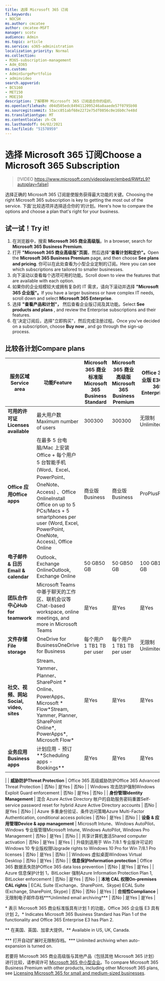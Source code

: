 ```yaml
---
title: 选择 Microsoft 365 订阅
f1.keywords:
- NOCSH
ms.author: cmcatee
author: cmcatee-MSFT
manager: scotv
audience: Admin
ms.topic: article
ms.service: o365-administration
localization_priority: Normal
ms.collection:
- M365-subscription-management
- Adm_O365
ms.custom:
- AdminSurgePortfolio
- adminvideo
search.appverid:
- BCS160
- MET150
- MOE150
description: 了解哪种 Microsoft 365 订阅适合你的组织。
ms.openlocfilehash: d04d505edc8494112095246a8aaede57f0795b98
ms.sourcegitcommit: 53acc851abf68e2272e75df0856c0e16b0c7e48d
ms.translationtype: MT
ms.contentlocale: zh-CN
ms.lasthandoff: 04/02/2021
ms.locfileid: "51578959"
---
```

# <a name="choose-a-microsoft-365-subscription"></a><span data-ttu-id="450b9-103">选择 Microsoft 365 订阅</span><span class="sxs-lookup"><span data-stu-id="450b9-103">Choose a Microsoft 365 Subscription</span></span>

> [!VIDEO https://www.microsoft.com/videoplayer/embed/RWfzL9?autoplay=false]

<span data-ttu-id="450b9-104">选择正确的 Microsoft 365 订阅是使服务获得最大功能的关键。</span><span class="sxs-lookup"><span data-stu-id="450b9-104">Choosing the right Microsoft 365 subscription is key to getting the most out of the service.</span></span> <span data-ttu-id="450b9-105">下面&#39;比较选项并选择适合你的&#39;的计划。</span><span class="sxs-lookup"><span data-stu-id="450b9-105">Here&#39;s how to compare the options and choose a plan that&#39;s right for your business.</span></span>

## <a name="try-it"></a><span data-ttu-id="450b9-106">试一试！</span><span class="sxs-lookup"><span data-stu-id="450b9-106">Try it!</span></span>

1. <span data-ttu-id="450b9-107">在浏览器中，搜索  **Microsoft 365 商业高级版**。</span><span class="sxs-lookup"><span data-stu-id="450b9-107">In a browser, search for  **Microsoft 365 Business Premium**.</span></span>
2. <span data-ttu-id="450b9-108">打开 **"Microsoft 365 商业高级版"页面**，然后选择"**查看计划和定价"。**</span><span class="sxs-lookup"><span data-stu-id="450b9-108">Open the  **Microsoft 365 Business Premium**  page, and then choose  **See plans and pricing**.</span></span> <span data-ttu-id="450b9-109">你可以在此处查看为小型企业定制的订阅。</span><span class="sxs-lookup"><span data-stu-id="450b9-109">Here you can see which subscriptions are tailored to smaller businesses.</span></span>
3. <span data-ttu-id="450b9-110">向下滚动以查看每个选项可用的功能。</span><span class="sxs-lookup"><span data-stu-id="450b9-110">Scroll down to view the features that are available with each option.</span></span>
4. <span data-ttu-id="450b9-111">如果你的企业规模较大或拥有复杂的 IT 需求，请向下滚动并选择 **"Microsoft 365 企业版"。**</span><span class="sxs-lookup"><span data-stu-id="450b9-111">If you have a larger business or have complex IT needs, scroll down and select  **Microsoft 365 Enterprise**.</span></span>
5. <span data-ttu-id="450b9-112">选择  **"查看产品和计划"，** 然后查看企业版订阅及其功能。</span><span class="sxs-lookup"><span data-stu-id="450b9-112">Select  **See products and plans** , and review the Enterprise subscriptions and their features.</span></span>
6. <span data-ttu-id="450b9-113">在&#39;决定订阅后，选择"立即购买"，然后完成注册过程。</span><span class="sxs-lookup"><span data-stu-id="450b9-113">Once you&#39;ve decided on a subscription, choose  **Buy now** , and go through the sign-up process.</span></span>

## <a name="compare-plans"></a><span data-ttu-id="450b9-114">比较各计划</span><span class="sxs-lookup"><span data-stu-id="450b9-114">Compare plans</span></span>

| <span data-ttu-id="450b9-115">**服务区域**</span><span class="sxs-lookup"><span data-stu-id="450b9-115">**Service area**</span></span> | <span data-ttu-id="450b9-116">**功能**</span><span class="sxs-lookup"><span data-stu-id="450b9-116">**Feature**</span></span> | <span data-ttu-id="450b9-117">**Microsoft 365 商业标准版**</span><span class="sxs-lookup"><span data-stu-id="450b9-117">**Microsoft 365 Business Standard**</span></span> | <span data-ttu-id="450b9-118">**Microsoft 365 商业高级版**</span><span class="sxs-lookup"><span data-stu-id="450b9-118">**Microsoft 365 Business Premium**</span></span> | <span data-ttu-id="450b9-119">**Office 365 企业版 E3**</span><span class="sxs-lookup"><span data-stu-id="450b9-119">**Office 365 Enterprise E3**</span></span> |
| --- | --- | --- | --- | --- |
| <span data-ttu-id="450b9-120">**可用的许可证**</span><span class="sxs-lookup"><span data-stu-id="450b9-120">**Licenses available**</span></span> | <span data-ttu-id="450b9-121">最大用户数</span><span class="sxs-lookup"><span data-stu-id="450b9-121">Maximum number of users</span></span> | <span data-ttu-id="450b9-122">300</span><span class="sxs-lookup"><span data-stu-id="450b9-122">300</span></span> | <span data-ttu-id="450b9-123">300</span><span class="sxs-lookup"><span data-stu-id="450b9-123">300</span></span> | <span data-ttu-id="450b9-124">无限制</span><span class="sxs-lookup"><span data-stu-id="450b9-124">Unlimited</span></span> |
| <span data-ttu-id="450b9-125">**Office 应用**</span><span class="sxs-lookup"><span data-stu-id="450b9-125">**Office apps**</span></span> | <span data-ttu-id="450b9-126">在最多 5 台电脑/Mac 上安装 Office + 每个用户 5 台智能手机 (Word、Excel、PowerPoint、OneNote、Access) 、Office Online</span><span class="sxs-lookup"><span data-stu-id="450b9-126">Install Office on up to 5 PCs/Macs + 5 smartphones per user (Word, Excel, PowerPoint, OneNote, Access), Office Online</span></span> | <span data-ttu-id="450b9-127">商业版</span><span class="sxs-lookup"><span data-stu-id="450b9-127">Business</span></span> | <span data-ttu-id="450b9-128">商业版</span><span class="sxs-lookup"><span data-stu-id="450b9-128">Business</span></span> | <span data-ttu-id="450b9-129">ProPlus</span><span class="sxs-lookup"><span data-stu-id="450b9-129">ProPlus</span></span> |
| <span data-ttu-id="450b9-130">**电子邮件 &amp; 日历**</span><span class="sxs-lookup"><span data-stu-id="450b9-130">**Email &amp; calendar**</span></span> | <span data-ttu-id="450b9-131">Outlook、Exchange Online</span><span class="sxs-lookup"><span data-stu-id="450b9-131">Outlook, Exchange Online</span></span> | <span data-ttu-id="450b9-132">50 GB</span><span class="sxs-lookup"><span data-stu-id="450b9-132">50 GB</span></span> | <span data-ttu-id="450b9-133">50 GB</span><span class="sxs-lookup"><span data-stu-id="450b9-133">50 GB</span></span> | <span data-ttu-id="450b9-134">100 GB</span><span class="sxs-lookup"><span data-stu-id="450b9-134">100 GB</span></span> |
| <span data-ttu-id="450b9-135">**团队合作中心**</span><span class="sxs-lookup"><span data-stu-id="450b9-135">**Hub for teamwork**</span></span> | <span data-ttu-id="450b9-136">Microsoft Teams 中基于聊天的工作区、联机会议等</span><span class="sxs-lookup"><span data-stu-id="450b9-136">Chat-based workspace, online meetings, and more in Microsoft Teams</span></span> | <span data-ttu-id="450b9-137">是</span><span class="sxs-lookup"><span data-stu-id="450b9-137">Yes</span></span> | <span data-ttu-id="450b9-138">是</span><span class="sxs-lookup"><span data-stu-id="450b9-138">Yes</span></span> | <span data-ttu-id="450b9-139">是</span><span class="sxs-lookup"><span data-stu-id="450b9-139">Yes</span></span> |
| <span data-ttu-id="450b9-140">**文件存储**</span><span class="sxs-lookup"><span data-stu-id="450b9-140">**File storage**</span></span> | <span data-ttu-id="450b9-141">OneDrive for Business</span><span class="sxs-lookup"><span data-stu-id="450b9-141">OneDrive for Business</span></span> | <span data-ttu-id="450b9-142">每个用户 1 TB</span><span class="sxs-lookup"><span data-stu-id="450b9-142">1 TB per user</span></span> | <span data-ttu-id="450b9-143">每个用户 1 TB</span><span class="sxs-lookup"><span data-stu-id="450b9-143">1 TB per user</span></span> | <span data-ttu-id="450b9-144">无限制</span><span class="sxs-lookup"><span data-stu-id="450b9-144">Unlimited</span></span> |
| <span data-ttu-id="450b9-145">**社交、视频、网站**</span><span class="sxs-lookup"><span data-stu-id="450b9-145">**Social, video, sites**</span></span> | <span data-ttu-id="450b9-146">Stream、Yammer、Planner、SharePoint \* Online、PowerApps、Microsoft \* Flow\*</span><span class="sxs-lookup"><span data-stu-id="450b9-146">Stream, Yammer, Planner, SharePoint Online\*, PowerApps\*, Microsoft Flow\*</span></span> | <span data-ttu-id="450b9-147">是</span><span class="sxs-lookup"><span data-stu-id="450b9-147">Yes</span></span> | <span data-ttu-id="450b9-148">是</span><span class="sxs-lookup"><span data-stu-id="450b9-148">Yes</span></span> | <span data-ttu-id="450b9-149">是</span><span class="sxs-lookup"><span data-stu-id="450b9-149">Yes</span></span> |
| <span data-ttu-id="450b9-150">**业务应用**</span><span class="sxs-lookup"><span data-stu-id="450b9-150">**Business apps**</span></span> | <span data-ttu-id="450b9-151">计划应用 - 预订\*\*</span><span class="sxs-lookup"><span data-stu-id="450b9-151">Scheduling apps - Bookings\*\*</span></span> | <span data-ttu-id="450b9-152">是</span><span class="sxs-lookup"><span data-stu-id="450b9-152">Yes</span></span> | <span data-ttu-id="450b9-153">是</span><span class="sxs-lookup"><span data-stu-id="450b9-153">Yes</span></span> | <span data-ttu-id="450b9-154">是</span><span class="sxs-lookup"><span data-stu-id="450b9-154">Yes</span></span> |
|
| <span data-ttu-id="450b9-155">**威胁防护**</span><span class="sxs-lookup"><span data-stu-id="450b9-155">**Threat Protection**</span></span> | <span data-ttu-id="450b9-156">Office 365 高级威胁防护</span><span class="sxs-lookup"><span data-stu-id="450b9-156">Office 365 Advanced Threat Protection</span></span> | <span data-ttu-id="450b9-157">否</span><span class="sxs-lookup"><span data-stu-id="450b9-157">No</span></span> | <span data-ttu-id="450b9-158">是</span><span class="sxs-lookup"><span data-stu-id="450b9-158">Yes</span></span> | <span data-ttu-id="450b9-159">否</span><span class="sxs-lookup"><span data-stu-id="450b9-159">No</span></span> |
 | <span data-ttu-id="450b9-160">Windows 攻击防护强制</span><span class="sxs-lookup"><span data-stu-id="450b9-160">Windows Exploit Guard enforcement</span></span> | <span data-ttu-id="450b9-161">否</span><span class="sxs-lookup"><span data-stu-id="450b9-161">No</span></span> | <span data-ttu-id="450b9-162">是</span><span class="sxs-lookup"><span data-stu-id="450b9-162">Yes</span></span> | <span data-ttu-id="450b9-163">否</span><span class="sxs-lookup"><span data-stu-id="450b9-163">No</span></span> |
| <span data-ttu-id="450b9-164">**身份管理**</span><span class="sxs-lookup"><span data-stu-id="450b9-164">**Identity Management**</span></span> | <span data-ttu-id="450b9-165">混合 Azure Active Directory 帐户的自助服务密码重置</span><span class="sxs-lookup"><span data-stu-id="450b9-165">Self-service password reset for hybrid Azure Active Directory accounts</span></span> | <span data-ttu-id="450b9-166">否</span><span class="sxs-lookup"><span data-stu-id="450b9-166">No</span></span> | <span data-ttu-id="450b9-167">是</span><span class="sxs-lookup"><span data-stu-id="450b9-167">Yes</span></span> | <span data-ttu-id="450b9-168">否</span><span class="sxs-lookup"><span data-stu-id="450b9-168">No</span></span> |
 | <span data-ttu-id="450b9-169">Azure 多重身份验证、条件访问策略</span><span class="sxs-lookup"><span data-stu-id="450b9-169">Azure Multi-Factor Authentication, conditional access policies</span></span> | <span data-ttu-id="450b9-170">否</span><span class="sxs-lookup"><span data-stu-id="450b9-170">No</span></span> | <span data-ttu-id="450b9-171">是</span><span class="sxs-lookup"><span data-stu-id="450b9-171">Yes</span></span> | <span data-ttu-id="450b9-172">否</span><span class="sxs-lookup"><span data-stu-id="450b9-172">No</span></span> |
| <span data-ttu-id="450b9-173">**设备 &amp; 应用管理**</span><span class="sxs-lookup"><span data-stu-id="450b9-173">**Device &amp; app management**</span></span> | <span data-ttu-id="450b9-174">Microsoft Intune、Windows AutoPilot、Windows 专业版管理</span><span class="sxs-lookup"><span data-stu-id="450b9-174">Microsoft Intune, Windows AutoPilot, Windows Pro Management</span></span> | <span data-ttu-id="450b9-175">否</span><span class="sxs-lookup"><span data-stu-id="450b9-175">No</span></span> | <span data-ttu-id="450b9-176">是</span><span class="sxs-lookup"><span data-stu-id="450b9-176">Yes</span></span> | <span data-ttu-id="450b9-177">否</span><span class="sxs-lookup"><span data-stu-id="450b9-177">No</span></span> |
 | <span data-ttu-id="450b9-178">共享计算机激活</span><span class="sxs-lookup"><span data-stu-id="450b9-178">Shared computer activation</span></span> | <span data-ttu-id="450b9-179">否</span><span class="sxs-lookup"><span data-stu-id="450b9-179">No</span></span> | <span data-ttu-id="450b9-180">是</span><span class="sxs-lookup"><span data-stu-id="450b9-180">Yes</span></span> | <span data-ttu-id="450b9-181">是</span><span class="sxs-lookup"><span data-stu-id="450b9-181">Yes</span></span> |
 | <span data-ttu-id="450b9-182">升级到适用于 Win 7/8.1 专业版许可证的 Windows 10 专业版权限</span><span class="sxs-lookup"><span data-stu-id="450b9-182">Upgrade rights to Windows 10 Pro for Win 7/8.1 Pro licenses</span></span> | <span data-ttu-id="450b9-183">否</span><span class="sxs-lookup"><span data-stu-id="450b9-183">No</span></span> | <span data-ttu-id="450b9-184">是</span><span class="sxs-lookup"><span data-stu-id="450b9-184">Yes</span></span> | <span data-ttu-id="450b9-185">否</span><span class="sxs-lookup"><span data-stu-id="450b9-185">No</span></span> |
 | <span data-ttu-id="450b9-186">Windows 虚拟桌面</span><span class="sxs-lookup"><span data-stu-id="450b9-186">Windows Virtual Desktop</span></span> | <span data-ttu-id="450b9-187">否</span><span class="sxs-lookup"><span data-stu-id="450b9-187">No</span></span> | <span data-ttu-id="450b9-188">是</span><span class="sxs-lookup"><span data-stu-id="450b9-188">Yes</span></span> | <span data-ttu-id="450b9-189">否</span><span class="sxs-lookup"><span data-stu-id="450b9-189">No</span></span> |
| <span data-ttu-id="450b9-190">**信息保护**</span><span class="sxs-lookup"><span data-stu-id="450b9-190">**Information protection**</span></span> | <span data-ttu-id="450b9-191">Office 365 数据丢失防护</span><span class="sxs-lookup"><span data-stu-id="450b9-191">Office 365 data loss prevention</span></span> | <span data-ttu-id="450b9-192">否</span><span class="sxs-lookup"><span data-stu-id="450b9-192">No</span></span> | <span data-ttu-id="450b9-193">是</span><span class="sxs-lookup"><span data-stu-id="450b9-193">Yes</span></span> | <span data-ttu-id="450b9-194">是</span><span class="sxs-lookup"><span data-stu-id="450b9-194">Yes</span></span> |
 | <span data-ttu-id="450b9-195">Azure 信息保护计划 1，BitLocker 强制</span><span class="sxs-lookup"><span data-stu-id="450b9-195">Azure Information Protection Plan 1, BitLocker enforcement</span></span> | <span data-ttu-id="450b9-196">否</span><span class="sxs-lookup"><span data-stu-id="450b9-196">No</span></span> | <span data-ttu-id="450b9-197">是</span><span class="sxs-lookup"><span data-stu-id="450b9-197">Yes</span></span> | <span data-ttu-id="450b9-198">否</span><span class="sxs-lookup"><span data-stu-id="450b9-198">No</span></span> |
| <span data-ttu-id="450b9-199">**本地 CAL 权限**</span><span class="sxs-lookup"><span data-stu-id="450b9-199">**On-premises CAL rights**</span></span> | <span data-ttu-id="450b9-200">ECAL Suite (Exchange、SharePoint、Skype) </span><span class="sxs-lookup"><span data-stu-id="450b9-200">ECAL Suite (Exchange, SharePoint, Skype)</span></span> | <span data-ttu-id="450b9-201">否</span><span class="sxs-lookup"><span data-stu-id="450b9-201">No</span></span> | <span data-ttu-id="450b9-202">否</span><span class="sxs-lookup"><span data-stu-id="450b9-202">No</span></span> | <span data-ttu-id="450b9-203">是</span><span class="sxs-lookup"><span data-stu-id="450b9-203">Yes</span></span> |
| <span data-ttu-id="450b9-204">**合规性**</span><span class="sxs-lookup"><span data-stu-id="450b9-204">**Compliance**</span></span> | <span data-ttu-id="450b9-205">无限制电子邮件存档\*\*\*</span><span class="sxs-lookup"><span data-stu-id="450b9-205">Unlimited email archiving\*\*\*</span></span> | <span data-ttu-id="450b9-206">否</span><span class="sxs-lookup"><span data-stu-id="450b9-206">No</span></span> | <span data-ttu-id="450b9-207">是</span><span class="sxs-lookup"><span data-stu-id="450b9-207">Yes</span></span> | <span data-ttu-id="450b9-208">是</span><span class="sxs-lookup"><span data-stu-id="450b9-208">Yes</span></span> |

<span data-ttu-id="450b9-209">\* 表示 Microsoft 365 商业标准版具有计划 1 的功能，Office 365 企业版 E3 具有计划 2。</span><span class="sxs-lookup"><span data-stu-id="450b9-209">\* Indicates Microsoft 365 Business Standard has Plan 1 of the functionality and Office 365 Enterprise E3 has Plan 2.</span></span>

<span data-ttu-id="450b9-210">\*\* 在美国、英国、加拿大提供。</span><span class="sxs-lookup"><span data-stu-id="450b9-210">\*\* Available in US, UK, Canada.</span></span>

<span data-ttu-id="450b9-211">\*\*\* 打开自动扩展时无限制存档。</span><span class="sxs-lookup"><span data-stu-id="450b9-211">\*\*\* Unlimited archiving when auto-expansion is turned on.</span></span>

<span data-ttu-id="450b9-212">若要将 Microsoft 365 商业高级版与其他产品（包括其他 Microsoft 365 计划）进行比较，请参阅许可 [Microsoft 365 中小型企业](/office365/servicedescriptions/microsoft-365-service-descriptions/licensing-microsoft-365-in-smb)。</span><span class="sxs-lookup"><span data-stu-id="450b9-212">To compare Microsoft 365 Business Premium with other products, including other Microsoft 365 plans, see [Licensing Microsoft 365 for small and medium-sized businesses](/office365/servicedescriptions/microsoft-365-service-descriptions/licensing-microsoft-365-in-smb).</span></span>